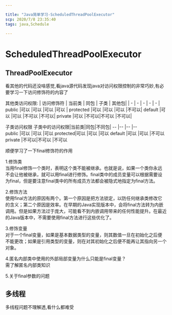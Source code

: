 ```yaml
---

title: "Java简单学习-ScheduledThreadPoolExecutor"
scp: 2020/7/8 23:35:40
tags: java,Schedule  

---
```


# ScheduledThreadPoolExecutor


## ThreadPoolExecutor

看其他的代码还没啥感觉,看java源代码发现java对访问权限控制的非常巧妙,有必要学习一下访问修饰符的内容了  

其他类访问权限:
| 访问修饰符 | 当前类 | 同包 | 子类 | 其他包|
| -          | -     | -    | -    | -    |
public      |可以    |可以  |可以   |可以  |
protected   |可以    |可以  |可以   |不可以|
default     |可以    |可以  |不可以 |不可以|
private     |可以    |不可以|不可以 |不可以|

子类访问权限
子类中的访问权限|当前类|同包|不同包|
--       |--    |--        |--      
public   |可以  |可以       |可以
protected|可以  |可以       |可以
default  |可以  |可以       |不可以
private  |不可以|不可以    |不可以



顺便学习了一下final修饰符的作用

1.修饰类  
当用final修饰一个类时，表明这个类不能被继承。也就是说，如果一个类你永远不会让他被继承，就可以用final进行修饰。final类中的成员变量可以根据需要设为final，但是要注意final类中的所有成员方法都会被隐式地指定为final方法。

2.修饰方法  
使用final方法的原因有两个。第一个原因是把方法锁定，以防任何继承类修改它的含义；第二个原因是效率。在早期的Java实现版本中，会将final方法转为内嵌调用。但是如果方法过于庞大，可能看不到内嵌调用带来的任何性能提升。在最近的Java版本中，不需要使用final方法进行这些优化了。

3.修饰变量  
对于一个final变量，如果是基本数据类型的变量，则其数值一旦在初始化之后便不能更改；如果是引用类型的变量，则在对其初始化之后便不能再让其指向另一个对象。


4.匿名内部类中使用的外部局部变量为什么只能是final变量？  
需了解匿名内部类知识

5.关于final参数的问题  


## 多线程  

多线程问题不理解透,看什么都难受  
